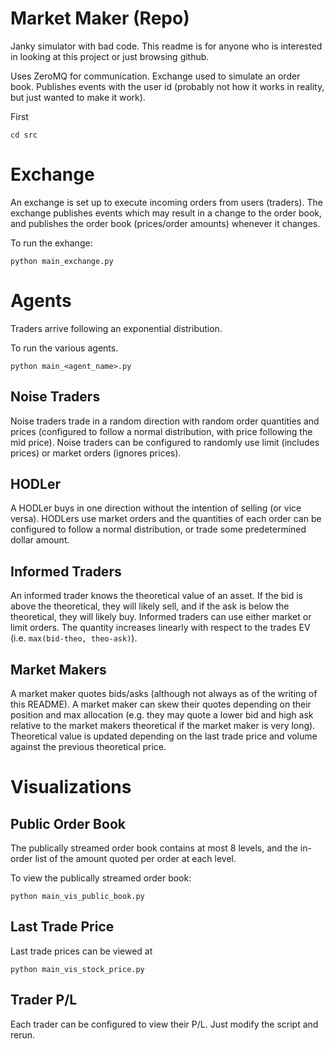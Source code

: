 # Market Maker (Repo)

Janky simulator with bad code. This readme is for anyone who is interested in looking at this project or just browsing github.

Uses ZeroMQ for communication. Exchange used to simulate an order book. Publishes events with the user id (probably not how it works in reality, but just wanted to make it work).

First
```
cd src
```

# Exchange

An exchange is set up to execute incoming orders from users (traders). The exchange publishes events which may result in a change to the order book, and publishes the order book (prices/order amounts) whenever it changes.

To run the exhange:
```
python main_exchange.py
```

# Agents

Traders arrive following an exponential distribution.

To run the various agents.
```
python main_<agent_name>.py
```
## Noise Traders

Noise traders trade in a random direction with random order quantities and prices (configured to follow a normal distribution, with price following the mid price). Noise traders can be configured to randomly use limit (includes prices) or market orders (ignores prices).

## HODLer

A HODLer buys in one direction without the intention of selling (or vice versa). HODLers use market orders and the quantities of each order can be configured to follow a normal distribution, or trade some predetermined dollar amount.

## Informed Traders

An informed trader knows the theoretical value of an asset. If the bid is above the theoretical, they will likely sell, and if the ask is below the theoretical, they will likely buy. Informed traders can use either market or limit orders. The quantity increases linearly with respect to the trades EV (i.e. `max(bid-theo, theo-ask)`).

## Market Makers

A market maker quotes bids/asks (although not always as of the writing of this README). A market maker can skew their quotes depending on their position and max allocation (e.g. they may quote a lower bid and high ask relative to the market makers theoretical if the market maker is very long). Theoretical value is updated depending on the last trade price and volume against the previous theoretical price.

# Visualizations

## Public Order Book

The publically streamed order book contains at most 8 levels, and the in-order list of the amount quoted per order at each level.

To view the publically streamed order book:
```
python main_vis_public_book.py
```

## Last Trade Price

Last trade prices can be viewed at
```
python main_vis_stock_price.py
```

## Trader P/L

Each trader can be configured to view their P/L. Just modify the script and rerun.